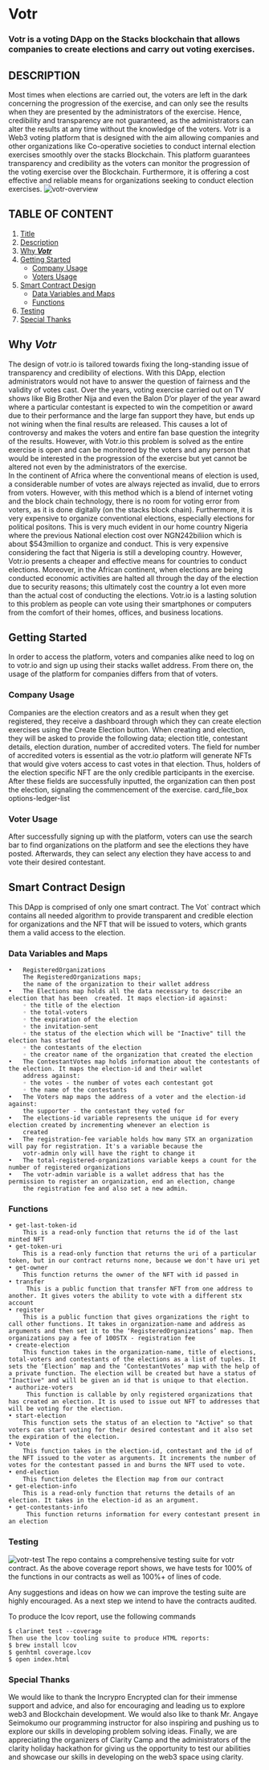 # **Votr**
### Votr is a voting DApp on the Stacks blockchain that allows companies to create elections and carry out voting exercises. 

## **DESCRIPTION**
Most times when elections are carried out, the voters are left in the dark concerning the progression of the exercise, and can only see the results when they are presented by the administrators of the exercise. Hence, credibility and transparency are not guaranteed, as the administrators can alter the results at any time without the knowledge of the voters. Votr is a Web3 voting platform that is designed with the aim allowing companies and other organizations like Co-operative societies to conduct internal election exercises smoothly over the stacks Blockchain. This platform guarantees transparency and credibility as the voters can monitor the progression of the voting exercise over the Blockchain. Furthermore, it is offering a cost effective and reliable means for organizations seeking to conduct election exercises.
![votr-overview](./assets/votr-overview.jpg)

## **TABLE OF CONTENT**
1. [Title](#votr)
2. [Description](#description)
3. [Why _**Votr**_](#why-votr)
4. [Getting Started](#getting-started)
    - [Company Usage](#company-usage)
    - [Voters Usage](#voter-usage)
5. [Smart Contract Design](#smart-contract-design)
    - [Data Variables and Maps](#data-variables-and-maps)
    - [Functions](#functions)
6. [Testing](#testing)
7. [Special Thanks](#special-thanks)

## Why _**Votr**_ 
The design of votr.io is tailored towards fixing the long-standing issue of transparency and credibility of elections. With this DApp, election administrators would not have to answer the question of fairness and the validity of votes cast. Over the years, voting exercise carried out on TV shows like Big Brother Nija and even the Balon D’or player of the year award where a particular contestant is expected to win the competition or award due to their performance and the large fan support they have, but ends up not wining when the final results are released. This causes a lot of controversy and makes the voters and entire fan base question the integrity of the results. However, with Votr.io this problem is solved as the entire exercise is open and can be monitored by the voters and any person that would be interested in the progression of the exercise but yet cannot be altered not even by the administrators of the exercise.  
In the continent of Africa where the conventional means of election is used, a considerable number of votes are always rejected as invalid, due to errors from voters. However, with this method which is a blend of internet voting and the block chain technology, there is no room for voting error from voters, as it is done digitally (on the stacks block chain).
Furthermore, it is very expensive to organize conventional elections, especially elections for political positons. This is very much evident in our home country Nigeria where the previous National election cost over NGN242biliion which is about $543million to organize and conduct. This is very expensive considering the fact that Nigeria is still a developing country. However, Votr.io presents a cheaper and effective means for countries to conduct elections.
Moreover, in the African continent, when elections are being conducted economic activities are halted all through the day of the election due to security reasons; this ultimately cost the country a lot even more than the actual cost of conducting the elections. Votr.io is a lasting solution to this problem as people can vote using their smartphones or computers from the comfort of their homes, offices, and business locations.

## **Getting Started** 
In order to access the platform, voters and companies alike need to log on to votr.io and sign up using their stacks wallet address. From there on, the usage of the platform for companies differs from that of voters.
### **Company Usage** 
Companies are the election creators and as a result when they get registered, they receive a dashboard through which they can create election exercises using the Create Election button. When creating and election, they will be asked to provide the following data; election title, contestant details, election duration, number of accredited voters. The field for number of accredited voters is essential as the votr.io platform will generate NFTs that would give voters access to cast votes in that election. Thus, holders of the election specific NFT are the only credible participants in the exercise.  After these fields are successfully inputted, the organization can then post the election, signaling the commencement of the exercise.
card_file_box options-ledger-list
### **Voter Usage** 
After successfully signing up with the platform, voters can use the search bar to find organizations on the platform and see the elections they have posted. Afterwards, they can select any election they have access to and vote their desired contestant.

## **Smart Contract Design** 
This DApp is comprised of only one smart contract. The Vot` contract which contains all needed algorithm to provide transparent and credible election for organizations and the NFT that will be issued to voters, which grants them a valid access to the election.
### **Data Variables and Maps** 
    •   RegisteredOrganizations
        The RegisteredOrganizations maps; 
        the name of the organization to their wallet address
    •   The Elections map holds all the data necessary to describe an election that has been  created. It maps election-id against:
        ◦ the title of the election
        ◦ the total-voters 
        ◦ the expiration of the election
        ◦ the invitation-sent 
        ◦ the status of the election which will be "Inactive" till the election has started
        ◦ the contestants of the election
        ◦ the creator name of the organization that created the election
    •   The ContestantVotes map holds information about the contestants of the election. It maps the election-id and their wallet 
        address against:
        ◦ the votes - the number of votes each contestant got
        ◦ the name of the contestants
    •   The Voters map maps the address of a voter and the election-id against:
        the supporter - the contestant they voted for
    •   The elections-id variable represents the unique id for every election created by incrementing whenever an election is 
        created
    •   The registration-fee variable holds how many STX an organization will pay for registration. It's a variable because the   
        votr-admin only will have the right to change it
    •   The total-registered-organizations variable keeps a count for the number of registered organizations
    •   The votr-admin variable is a wallet address that has the permission to register an organization, end an election, change 
        the registration fee and also set a new admin.
### **Functions** 
    • get-last-token-id
  		This is a read-only function that returns the id of the last minted NFT
    • get-token-uri
  		This is a read-only function that returns the uri of a particular token, but in our contract returns none, because we don't have uri yet
    • get-owner
  		This function returns the owner of the NFT with id passed in
    • transfer
 		 This is a public function that transfer NFT from one address to another. It gives voters the ability to vote with a different stx account
    • register
  		This is a public function that gives organizations the right to call other functions. It takes in organization-name and address as arguments and then set it to the ‘RegisteredOrganizations’ map. Then organizations pay a fee of 100STX - registration fee
    • create-election
  		This function takes in the organization-name, title of elections, total-voters and contestants of the elections as a list of tuples. It sets the ‘Election’ map and the ‘ContestantVotes’ map with the help of a private function. The election will be created but have a status of "Inactive" and will be given an id that is unique to that election.
    • authorize-voters
 		 This function is callable by only registered organizations that has created an election. It is used to issue out NFT to addresses that will be voting for the election.
    • start-election
  		This function sets the status of an election to "Active" so that voters can start voting for their desired contestant and it also set the expiration of the election.
    • Vote
        This function takes in the election-id, contestant and the id of the NFT issued to the voter as arguments. It increments the number of votes for the contestant passed in and burns the NFT used to vote.
    • end-election
  		This function deletes the Election map from our contract
    • get-election-info
  		This is a read-only function that returns the details of an election. It takes in the election-id as an argument.
    • get-contestants-info
 		 This function returns information for every contestant present in an election
### **Testing** 
![votr-test](./assets/votr-test.jpg)
The repo contains a comprehensive testing suite for votr contract. As the above coverage report shows, we have tests for 100% of the functions in our contracts as well as 100%+ of lines of code.

Any suggestions and ideas on how we can improve the testing suite are highly encouraged. As a next step we intend to have the contracts audited.

To produce the lcov report, use the following commands

```
$ clarinet test --coverage
Then use the lcov tooling suite to produce HTML reports:
$ brew install lcov
$ genhtml coverage.lcov
$ open index.html
```
### **Special Thanks** 
We would like to thank the Incrypro Encrypted clan for their immense support and advice, and also for encouraging and leading us to explore web3 and Blockchain development.
We would also like to thank Mr. Angaye Seimokumo our programming instructor for also inspiring and pushing us to explore our skills in developing problem solving ideas.
Finally, we are appreciating the organizers of Clarity Camp and the administrators of the clarity holiday hackathon for giving us the opportunity to test our abilities and showcase our skills in developing on the web3 space using clarity.
